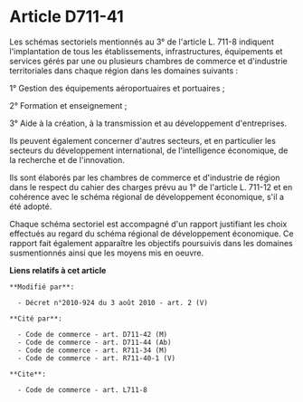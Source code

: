 # Article D711-41

Les schémas sectoriels mentionnés au 3° de l'article L. 711-8 indiquent l'implantation de tous les établissements,
infrastructures, équipements et services gérés par une ou plusieurs chambres de commerce et d'industrie territoriales dans
chaque région dans les domaines suivants : 

1° Gestion des équipements aéroportuaires et portuaires ; 

2° Formation et enseignement ; 

3° Aide à la création, à la transmission et au développement d'entreprises. 

Ils peuvent également concerner d'autres secteurs, et en particulier les secteurs du développement international, de
l'intelligence économique, de la recherche et de l'innovation. 

Ils sont élaborés par les chambres de commerce et d'industrie de région dans le respect du cahier des charges prévu au 1° de
l'article L. 711-12 et en cohérence avec le schéma régional de développement économique, s'il a été adopté. 

Chaque schéma sectoriel est accompagné d'un rapport justifiant les choix effectués au regard du schéma régional de
développement économique. Ce rapport fait également apparaître les objectifs poursuivis dans les domaines susmentionnés ainsi
que les moyens mis en oeuvre.

**Liens relatifs à cet article**

	**Modifié par**:

	  - Décret n°2010-924 du 3 août 2010 - art. 2 (V)

	**Cité par**:

	  - Code de commerce - art. D711-42 (M)
	  - Code de commerce - art. D711-44 (Ab)
	  - Code de commerce - art. R711-34 (M)
	  - Code de commerce - art. R711-40-1 (V)

	**Cite**:

	  - Code de commerce - art. L711-8
